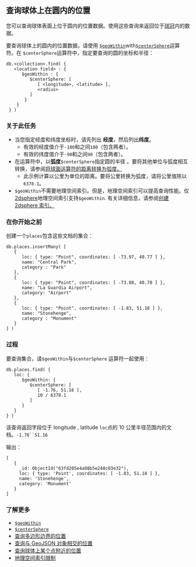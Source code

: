 ## 查询球体上在圆内的位置

您可以查询球体表面上位于圆内的位置数据。使用这些查询来返回位于[球冠](https://en.wikipedia.org/w/index.php?title=Spherical_cap&oldid=1107980309)内的数据。

要查询球体上的圆内的位置数据，请使用 [`$geoWithin`](https://www.mongodb.com/docs/v7.0/reference/operator/query/geoWithin/#mongodb-query-op.-geoWithin)with[`$centerSphere`](https://www.mongodb.com/docs/v7.0/reference/operator/query/centerSphere/#mongodb-query-op.-centerSphere)运算符。在 `$centerSphere`运算符中，指定要查询的圆的坐标和半径：

```
db.<collection>.find( {
   <location field> : {
      $geoWithin : {
         $centerSphere: [
            [ <longitude>, <latitude> ],
            <radius>
         ]
       }
    }
 } )
```

### 关于此任务

- 当您指定经度和纬度坐标时，请先列出 **经度**，然后列出**纬度**。
  - 有效的经度值介于`-180`和之间`180`（包含两者）。
  - 有效的纬度值介于`-90`和之间`90`（包含两者）。
- 在运算符中，以**弧度**`$centerSphere`指定圆的半径 。要将其他单位与弧度相互转换，请参阅[将球面运算符的距离转换为弧度](https://www.mongodb.com/docs/v7.0/core/indexes/index-types/geospatial/2d/calculate-distances/#std-label-calculate-distance-spherical-geometry)[。](https://www.mongodb.com/docs/v7.0/core/indexes/index-types/geospatial/2d/calculate-distances/#std-label-calculate-distance-spherical-geometry)
  - 此示例计算以公里为单位的距离。要将公里转换为弧度，请将公里值除以`6378.1`。
- `$geoWithin`不需要地理空间索引。但是，地理空间索引可以提高查询性能。仅[2dsphere](https://www.mongodb.com/docs/v7.0/core/indexes/index-types/geospatial/2dsphere/#std-label-2dsphere-index)地理空间索引支持`$geoWithin`. 有关详细信息，请参阅[创建 2dsphere 索引。](https://www.mongodb.com/docs/v7.0/core/indexes/index-types/geospatial/2dsphere/create/#std-label-create-2dsphere-index)

### 在你开始之前

创建一个`places`包含这些文档的集合：

```
db.places.insertMany( [
   {
      loc: { type: "Point", coordinates: [ -73.97, 40.77 ] },
      name: "Central Park",
      category : "Park"
   },
   {
      loc: { type: "Point", coordinates: [ -73.88, 40.78 ] },
      name: "La Guardia Airport",
      category: "Airport"
   },
   {
      loc: { type: "Point", coordinates: [ -1.83, 51.18 ] },
      name: "Stonehenge",
      category : "Monument"
   }
] )
```

### 过程

要查询集合，请`$geoWithin`与`$centerSphere` 运算符一起使用：

```
db.places.find( {
   loc: {
      $geoWithin: {
         $centerSphere: [
            [ -1.76, 51.16 ],
            10 / 6378.1
         ]
      }
   }
} )
```

该查询返回字段位于 longitude , latitude `loc`点的 10 公里半径范围内的文档。`-1.76``51.16`

输出：

```
[
   {
     _id: ObjectId("63fd205e4a08b5e248c03e32"),
     loc: { type: 'Point', coordinates: [ -1.83, 51.18 ] },
     name: 'Stonehenge',
     category: 'Monument'
   }
]
```

### 了解更多

- [`$geoWithin`](https://www.mongodb.com/docs/v7.0/reference/operator/query/geoWithin/#mongodb-query-op.-geoWithin)
- [`$centerSphere`](https://www.mongodb.com/docs/v7.0/reference/operator/query/centerSphere/#mongodb-query-op.-centerSphere)
- [查询多边形边界的位置](https://www.mongodb.com/docs/v7.0/core/indexes/index-types/geospatial/2dsphere/query/geojson-bound-by-polygon/#std-label-2dsphere-query-geojson-objects-polygon)
- [查询与 GeoJSON 对象相交的位置](https://www.mongodb.com/docs/v7.0/core/indexes/index-types/geospatial/2dsphere/query/intersections-of-geojson-objects/#std-label-2dsphere-query-intersection)
- [查询球体上某个点附近的位置](https://www.mongodb.com/docs/v7.0/core/indexes/index-types/geospatial/2dsphere/query/proximity-to-geojson/#std-label-2dsphere-query-geojson-proximity)
- [地理空间索引限制](https://www.mongodb.com/docs/v7.0/core/indexes/index-types/geospatial/restrictions/#std-label-geospatial-restrictions)